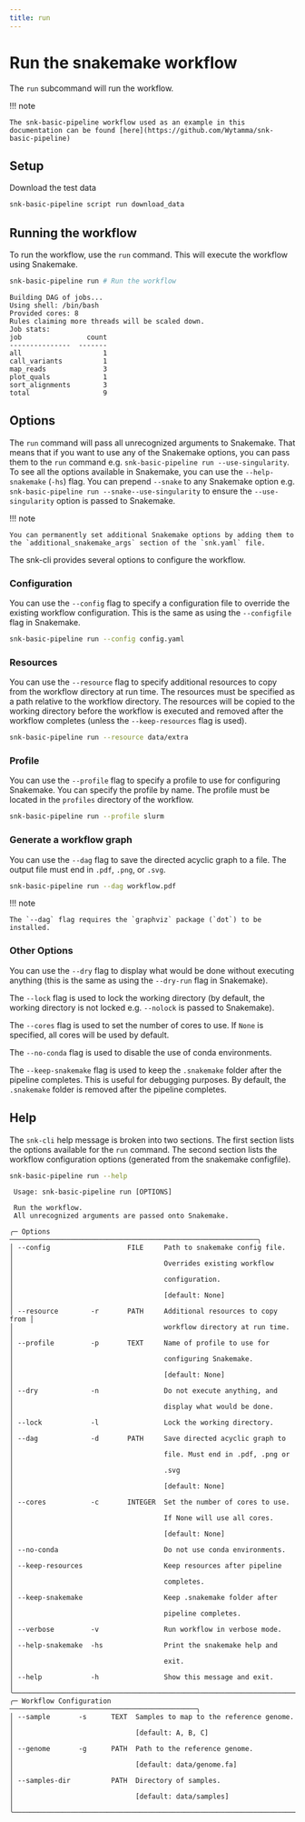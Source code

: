```yaml
---
title: run
---
```


# Run the snakemake workflow

The `run` subcommand will run the workflow. 

!!! note

    The snk-basic-pipeline workflow used as an example in this documentation can be found [here](https://github.com/Wytamma/snk-basic-pipeline)


## Setup 

Download the test data

```bash
snk-basic-pipeline script run download_data
```

## Running the workflow

To run the workflow, use the `run` command. This will execute the workflow using Snakemake.

```bash
snk-basic-pipeline run # Run the workflow
```
```
Building DAG of jobs...
Using shell: /bin/bash
Provided cores: 8
Rules claiming more threads will be scaled down.
Job stats:
job                count
---------------  -------
all                    1
call_variants          1
map_reads              3
plot_quals             1
sort_alignments        3
total                  9
```

## Options

The `run` command will pass all unrecognized arguments to Snakemake. That means that if you want to use any of the Snakemake options, you can pass them to the `run` command e.g. `snk-basic-pipeline run --use-singularity`. To see all the options available in Snakemake, you can use the `--help-snakemake` (`-hs`) flag. You can prepend `--snake` to any Snakemake option e.g. `snk-basic-pipeline run --snake--use-singularity` to ensure the `--use-singularity` option is passed to Snakemake.

!!! note

    You can permanently set additional Snakemake options by adding them to the `additional_snakemake_args` section of the `snk.yaml` file.

The snk-cli provides several options to configure the workflow.

### Configuration

You can use the `--config` flag to specify a configuration file to override the existing workflow configuration. This is the same as using the `--configfile` flag in Snakemake. 

```bash
snk-basic-pipeline run --config config.yaml
```

### Resources

You can use the `--resource` flag to specify additional resources to copy from the workflow directory at run time. The resources must be specified as a path relative to the workflow directory. The resources will be copied to the working directory before the workflow is executed and removed after the workflow completes (unless the `--keep-resources` flag is used).

```bash
snk-basic-pipeline run --resource data/extra
```

### Profile

You can use the `--profile` flag to specify a profile to use for configuring Snakemake. You can specify the profile by name. The profile must be located in the `profiles` directory of the workflow.

```bash
snk-basic-pipeline run --profile slurm
```

### Generate a workflow graph

You can use the `--dag` flag to save the directed acyclic graph to a file. The output file must end in `.pdf`, `.png`, or `.svg`.

```bash
snk-basic-pipeline run --dag workflow.pdf
```

!!! note

    The `--dag` flag requires the `graphviz` package (`dot`) to be installed.

### Other Options

You can use the `--dry` flag to display what would be done without executing anything (this is the same as using the `--dry-run` flag in Snakemake).

The `--lock` flag is used to lock the working directory (by default, the working directory is not locked e.g. `--nolock` is passed to Snakemake).

The `--cores` flag is used to set the number of cores to use. If `None` is specified, all cores will be used by default.

The `--no-conda` flag is used to disable the use of conda environments.

The `--keep-snakemake` flag is used to keep the `.snakemake` folder after the pipeline completes. This is useful for debugging purposes. By default, the `.snakemake` folder is removed after the pipeline completes.

## Help

The `snk-cli` help message is broken into two sections. The first section lists the options available for the `run` command. The second section lists the workflow configuration options (generated from the snakemake configfile).

```bash
snk-basic-pipeline run --help
```
```
 Usage: snk-basic-pipeline run [OPTIONS]                                 
                                                                         
 Run the workflow.                                                       
 All unrecognized arguments are passed onto Snakemake.                   
                                                                         
╭─ Options ─────────────────────────────────────────────────────────────╮
│ --config                   FILE     Path to snakemake config file.    │
│                                     Overrides existing workflow       │
│                                     configuration.                    │
│                                     [default: None]                   │
│ --resource        -r       PATH     Additional resources to copy from │
│                                     workflow directory at run time.   │
│ --profile         -p       TEXT     Name of profile to use for        │
│                                     configuring Snakemake.            │
│                                     [default: None]                   │
│ --dry             -n                Do not execute anything, and      │
│                                     display what would be done.       │
│ --lock            -l                Lock the working directory.       │
│ --dag             -d       PATH     Save directed acyclic graph to    │
│                                     file. Must end in .pdf, .png or   │
│                                     .svg                              │
│                                     [default: None]                   │
│ --cores           -c       INTEGER  Set the number of cores to use.   │
│                                     If None will use all cores.       │
│                                     [default: None]                   │
│ --no-conda                          Do not use conda environments.    │
│ --keep-resources                    Keep resources after pipeline     │
│                                     completes.                        │
│ --keep-snakemake                    Keep .snakemake folder after      │
│                                     pipeline completes.               │
│ --verbose         -v                Run workflow in verbose mode.     │
│ --help-snakemake  -hs               Print the snakemake help and      │
│                                     exit.                             │
│ --help            -h                Show this message and exit.       │
╰───────────────────────────────────────────────────────────────────────╯
╭─ Workflow Configuration ──────────────────────────────────────────────╮
│ --sample       -s      TEXT  Samples to map to the reference genome.  │
│                              [default: A, B, C]                       │
│ --genome       -g      PATH  Path to the reference genome.            │
│                              [default: data/genome.fa]                │
│ --samples-dir          PATH  Directory of samples.                    │
│                              [default: data/samples]                  │
╰───────────────────────────────────────────────────────────────────────╯
```
